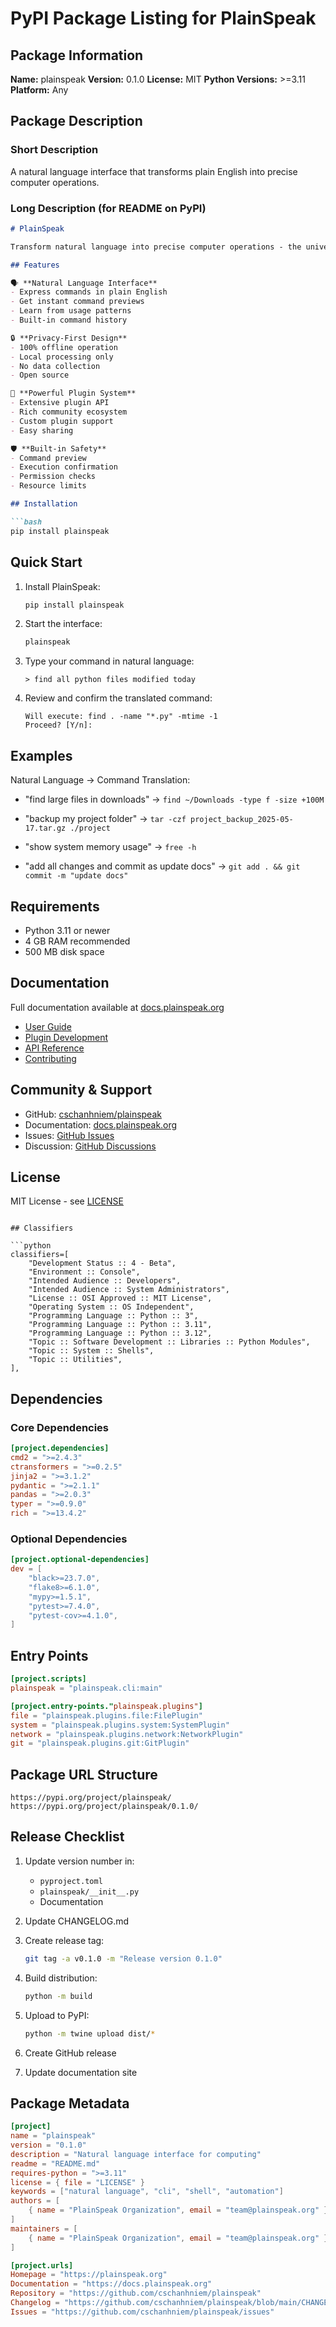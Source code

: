 # PyPI Package Listing for PlainSpeak

## Package Information

**Name:** plainspeak
**Version:** 0.1.0
**License:** MIT
**Python Versions:** >=3.11
**Platform:** Any

## Package Description

### Short Description
A natural language interface that transforms plain English into precise computer operations.

### Long Description (for README on PyPI)
```markdown
# PlainSpeak

Transform natural language into precise computer operations - the universal interface for your machine.

## Features

🗣️ **Natural Language Interface**
- Express commands in plain English
- Get instant command previews
- Learn from usage patterns
- Built-in command history

🔒 **Privacy-First Design**
- 100% offline operation
- Local processing only
- No data collection
- Open source

🔌 **Powerful Plugin System**
- Extensive plugin API
- Rich community ecosystem
- Custom plugin support
- Easy sharing

🛡️ **Built-in Safety**
- Command preview
- Execution confirmation
- Permission checks
- Resource limits

## Installation

```bash
pip install plainspeak
```

## Quick Start

1. Install PlainSpeak:
   ```bash
   pip install plainspeak
   ```

2. Start the interface:
   ```bash
   plainspeak
   ```

3. Type your command in natural language:
   ```
   > find all python files modified today
   ```

4. Review and confirm the translated command:
   ```
   Will execute: find . -name "*.py" -mtime -1
   Proceed? [Y/n]:
   ```

## Examples

Natural Language → Command Translation:

- "find large files in downloads" →
  `find ~/Downloads -type f -size +100M`

- "backup my project folder" →
  `tar -czf project_backup_2025-05-17.tar.gz ./project`

- "show system memory usage" →
  `free -h`

- "add all changes and commit as update docs" →
  `git add . && git commit -m "update docs"`

## Requirements

- Python 3.11 or newer
- 4 GB RAM recommended
- 500 MB disk space

## Documentation

Full documentation available at [docs.plainspeak.org](https://docs.plainspeak.org)

- [User Guide](https://docs.plainspeak.org/guide)
- [Plugin Development](https://docs.plainspeak.org/plugins)
- [API Reference](https://docs.plainspeak.org/api)
- [Contributing](https://docs.plainspeak.org/contributing)

## Community & Support

- GitHub: [cschanhniem/plainspeak](https://github.com/cschanhniem/plainspeak)
- Documentation: [docs.plainspeak.org](https://docs.plainspeak.org)
- Issues: [GitHub Issues](https://github.com/cschanhniem/plainspeak/issues)
- Discussion: [GitHub Discussions](https://github.com/cschanhniem/plainspeak/discussions)

## License

MIT License - see [LICENSE](https://github.com/cschanhniem/plainspeak/blob/main/LICENSE)
```

## Classifiers

```python
classifiers=[
    "Development Status :: 4 - Beta",
    "Environment :: Console",
    "Intended Audience :: Developers",
    "Intended Audience :: System Administrators",
    "License :: OSI Approved :: MIT License",
    "Operating System :: OS Independent",
    "Programming Language :: Python :: 3",
    "Programming Language :: Python :: 3.11",
    "Programming Language :: Python :: 3.12",
    "Topic :: Software Development :: Libraries :: Python Modules",
    "Topic :: System :: Shells",
    "Topic :: Utilities",
],
```

## Dependencies

### Core Dependencies
```toml
[project.dependencies]
cmd2 = ">=2.4.3"
ctransformers = ">=0.2.5"
jinja2 = ">=3.1.2"
pydantic = ">=2.1.1"
pandas = ">=2.0.3"
typer = ">=0.9.0"
rich = ">=13.4.2"
```

### Optional Dependencies
```toml
[project.optional-dependencies]
dev = [
    "black>=23.7.0",
    "flake8>=6.1.0",
    "mypy>=1.5.1",
    "pytest>=7.4.0",
    "pytest-cov>=4.1.0",
]
```

## Entry Points
```toml
[project.scripts]
plainspeak = "plainspeak.cli:main"

[project.entry-points."plainspeak.plugins"]
file = "plainspeak.plugins.file:FilePlugin"
system = "plainspeak.plugins.system:SystemPlugin"
network = "plainspeak.plugins.network:NetworkPlugin"
git = "plainspeak.plugins.git:GitPlugin"
```

## Package URL Structure
```
https://pypi.org/project/plainspeak/
https://pypi.org/project/plainspeak/0.1.0/
```

## Release Checklist

1. Update version number in:
   - `pyproject.toml`
   - `plainspeak/__init__.py`
   - Documentation

2. Update CHANGELOG.md

3. Create release tag:
   ```bash
   git tag -a v0.1.0 -m "Release version 0.1.0"
   ```

4. Build distribution:
   ```bash
   python -m build
   ```

5. Upload to PyPI:
   ```bash
   python -m twine upload dist/*
   ```

6. Create GitHub release

7. Update documentation site

## Package Metadata
```toml
[project]
name = "plainspeak"
version = "0.1.0"
description = "Natural language interface for computing"
readme = "README.md"
requires-python = ">=3.11"
license = { file = "LICENSE" }
keywords = ["natural language", "cli", "shell", "automation"]
authors = [
    { name = "PlainSpeak Organization", email = "team@plainspeak.org" }
]
maintainers = [
    { name = "PlainSpeak Organization", email = "team@plainspeak.org" }
]

[project.urls]
Homepage = "https://plainspeak.org"
Documentation = "https://docs.plainspeak.org"
Repository = "https://github.com/cschanhniem/plainspeak"
Changelog = "https://github.com/cschanhniem/plainspeak/blob/main/CHANGELOG.md"
Issues = "https://github.com/cschanhniem/plainspeak/issues"
